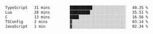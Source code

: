 
<!--START_SECTION:waka-->

```txt
TypeScript   31 mins         ██████████░░░░░░░░░░░░░░░   40.35 %
Lua          28 mins         █████████░░░░░░░░░░░░░░░░   35.51 %
C            13 mins         ████░░░░░░░░░░░░░░░░░░░░░   16.56 %
TSConfig     2 mins          ▓░░░░░░░░░░░░░░░░░░░░░░░░   03.14 %
JavaScript   1 min           ▓░░░░░░░░░░░░░░░░░░░░░░░░   02.34 %
```

<!--END_SECTION:waka-->
